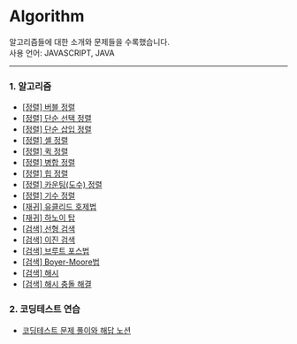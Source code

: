 # Algorithm
알고리즘들에 대한 소개와 문제들을 수록했습니다. <br/>
사용 언어: JAVASCRIPT, JAVA

---
### 1. 알고리즘
- [[정렬] 버블 정렬](https://velog.io/@bami/%EB%B2%84%EB%B8%94-%EC%A0%95%EB%A0%AC-Bubble-Sort) <br/>
- [[정렬] 단순 선택 정렬](https://velog.io/@bami/%EB%8B%A8%EC%88%9C-%EC%84%A0%ED%83%9D-%EC%A0%95%EB%A0%AC) <br/>
- [[정렬] 단순 삽입 정렬](https://velog.io/@bami/%EB%8B%A8%EC%88%9C-%EC%82%BD%EC%9E%85-%EC%A0%95%EB%A0%AC) <br/>
- [[정렬] 셸 정렬](https://velog.io/@bami/%EC%85%B8-%EC%A0%95%EB%A0%AC) <br/>
- [[정렬] 퀵 정렬](https://velog.io/@bami/%ED%80%B5-%EC%A0%95%EB%A0%AC) <br/>
- [[정렬] 병합 정렬](https://velog.io/@bami/%EB%B3%91%ED%95%A9-%EC%A0%95%EB%A0%AC) <br/>
- [[정렬] 힙 정렬](https://velog.io/@bami/%ED%9E%99-%EC%A0%95%EB%A0%AC) <br/>
- [[정렬] 카운팅(도수) 정렬](https://velog.io/@bami/%EC%B9%B4%EC%9A%B4%ED%8C%85-%EC%A0%95%EB%A0%AC) <br/>
- [[정렬] 기수 정렬](https://velog.io/@bami/%EA%B8%B0%EC%88%98-%EC%A0%95%EB%A0%AC) <br/>
- [[재귀] 유클리드 호제법](https://velog.io/@bami/%EC%9E%AC%EA%B7%80-%EC%95%8C%EA%B3%A0%EB%A6%AC%EC%A6%98-%EC%9C%A0%ED%81%B4%EB%A6%AC%EB%93%9C-%ED%98%B8%EC%A0%9C%EB%B2%95) <br/>
- [[재귀] 하노이 탑](https://velog.io/@bami/%EC%9E%AC%EA%B7%80-%EC%95%8C%EA%B3%A0%EB%A6%AC%EC%A6%98-%ED%95%98%EB%85%B8%EC%9D%B4-%ED%83%91) <br/>
- [[검색] 선형 검색](https://velog.io/@bami/%EC%84%A0%ED%98%95-%EA%B2%80%EC%83%89) <br/>
- [[검색] 이진 검색](https://velog.io/@bami/%EC%9D%B4%EC%A7%84-%EA%B2%80%EC%83%89) <br/>
- [[검색] 브루트 포스법](https://velog.io/@bami/%EB%B8%8C%EB%A3%A8%ED%8A%B8-%ED%8F%AC%EC%8A%A4-%EB%B2%95) <br/>
- [[검색] Boyer-Moore법](https://velog.io/@bami/Boyer-Moore-%EB%B2%95) <br/>
- [[검색] 해시](https://bamtory29.tistory.com/entry/Javascript-%ED%95%B4%EC%8B%9C%ED%85%8C%EC%9D%B4%EB%B8%94?category=993790) <br/>
- [[검색] 해시 충돌 해결](https://bamtory29.tistory.com/entry/Javascript-%ED%95%B4%EC%8B%9C-%EC%B6%A9%EB%8F%8C%EC%9D%98-%ED%95%B4%EA%B2%B0?category=993790) <br/>

### 2. 코딩테스트 연습
- [코딩테스트 문제 풀이와 해답 노션](https://glow-dryer-c98.notion.site/42dd0401cfbb4b8a996a1fe27df49270?pvs=4) <br/>
